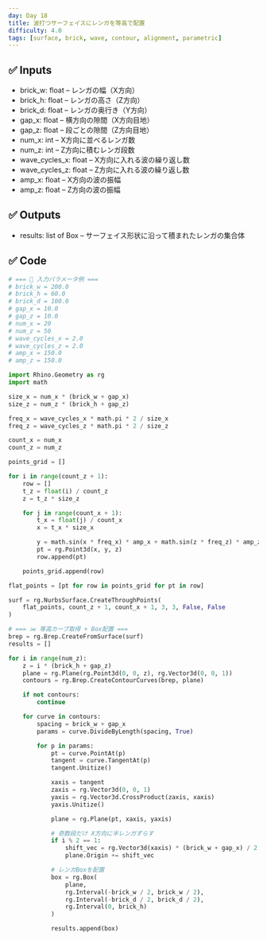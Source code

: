 ```yaml
---
day: Day 18
title: 波打つサーフェイスにレンガを等高で配置
difficulty: 4.0
tags: [surface, brick, wave, contour, alignment, parametric]
---
```


## ✅ Inputs

- brick_w: float – レンガの幅（X方向）
- brick_h: float – レンガの高さ（Z方向）
- brick_d: float – レンガの奥行き（Y方向）
- gap_x: float – 横方向の隙間（X方向目地）
- gap_z: float – 段ごとの隙間（Z方向目地）
- num_x: int – X方向に並べるレンガ数
- num_z: int – Z方向に積むレンガ段数
- wave_cycles_x: float – X方向に入れる波の繰り返し数
- wave_cycles_z: float – Z方向に入れる波の繰り返し数
- amp_x: float – X方向の波の振幅
- amp_z: float – Z方向の波の振幅

## ✅ Outputs

- results: list of Box – サーフェイス形状に沿って積まれたレンガの集合体

## ✅ Code

```python
# === 🔧 入力パラメータ例 ===
# brick_w = 200.0
# brick_h = 60.0
# brick_d = 100.0
# gap_x = 10.0
# gap_z = 10.0
# num_x = 20
# num_z = 50
# wave_cycles_x = 2.0
# wave_cycles_z = 2.0
# amp_x = 150.0
# amp_z = 150.0

import Rhino.Geometry as rg
import math

size_x = num_x * (brick_w + gap_x)
size_z = num_z * (brick_h + gap_z)

freq_x = wave_cycles_x * math.pi * 2 / size_x
freq_z = wave_cycles_z * math.pi * 2 / size_z

count_x = num_x
count_z = num_z

points_grid = []

for i in range(count_z + 1):
    row = []
    t_z = float(i) / count_z
    z = t_z * size_z

    for j in range(count_x + 1):
        t_x = float(j) / count_x
        x = t_x * size_x

        y = math.sin(x * freq_x) * amp_x + math.sin(z * freq_z) * amp_z
        pt = rg.Point3d(x, y, z)
        row.append(pt)

    points_grid.append(row)

flat_points = [pt for row in points_grid for pt in row]

surf = rg.NurbsSurface.CreateThroughPoints(
    flat_points, count_z + 1, count_x + 1, 3, 3, False, False
)

# === ✂️ 等高カーブ取得 + Box配置 ===
brep = rg.Brep.CreateFromSurface(surf)
results = []

for i in range(num_z):
    z = i * (brick_h + gap_z)
    plane = rg.Plane(rg.Point3d(0, 0, z), rg.Vector3d(0, 0, 1))
    contours = rg.Brep.CreateContourCurves(brep, plane)

    if not contours:
        continue

    for curve in contours:
        spacing = brick_w + gap_x
        params = curve.DivideByLength(spacing, True)

        for p in params:
            pt = curve.PointAt(p)
            tangent = curve.TangentAt(p)
            tangent.Unitize()

            xaxis = tangent
            zaxis = rg.Vector3d(0, 0, 1)
            yaxis = rg.Vector3d.CrossProduct(zaxis, xaxis)
            yaxis.Unitize()

            plane = rg.Plane(pt, xaxis, yaxis)

            # 奇数段だけ X方向に半レンガずらす
            if i % 2 == 1:
                shift_vec = rg.Vector3d(xaxis) * (brick_w + gap_x) / 2
                plane.Origin += shift_vec

            # レンガBoxを配置
            box = rg.Box(
                plane,
                rg.Interval(-brick_w / 2, brick_w / 2),
                rg.Interval(-brick_d / 2, brick_d / 2),
                rg.Interval(0, brick_h)
            )

            results.append(box)

```

